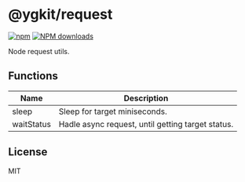 # @ygkit/request

[![npm](https://img.shields.io/npm/v/%40ygkit%2Frequest)](http://www.npmtrends.com/%40ygkit%2Frequest)
[![NPM downloads](http://img.shields.io/npm/dm/%40ygkit%2Frequest.svg?style=flat-square)](http://www.npmtrends.com/%40ygkit%2Frequest)

Node request utils.

## Functions

| Name       | Description                                       |
| ---------- | ------------------------------------------------- |
| sleep      | Sleep for target miniseconds.                     |
| waitStatus | Hadle async request, until getting target status. |

## License

MIT

